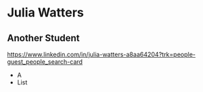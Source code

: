 # Julia Watters
## Another Student
https://www.linkedin.com/in/julia-watters-a8aa64204?trk=people-guest_people_search-card
* A
* List
